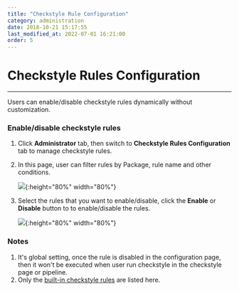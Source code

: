 ```yaml
---
title: "Checkstyle Rule Configuration"
category: administration
date: 2018-10-21 15:17:55
last_modified_at: 2022-07-01 16:21:00
order: 5
---
```


# Checkstyle Rules Configuration
***

Users can enable/disable checkstyle rules dynamically without customization.

###  Enable/disable checkstyle rules
  1. Click **Administrator** tab, then switch to  **Checkstyle Rules Configuration** tab to manage checkstyle rules.  
  
  2. In this page, user can filter rules by Package, rule name and other conditions.
  
     ![][search_rule]{:height="80%" width="80%"}

  3. Select the rules that you want to enable/disable, click the **Enable** or **Disable** button to to enable/disable the rules.

     ![][disable_rule]{:height="80%" width="80%"}

###  Notes
  1. It's global setting, once the rule is disabled in the configuration page, then it won't be executed when user run checkstyle in the checkstyle page or pipeline.
  2. Only the [built-in checkstyle rules] are listed here.


[search_rule]: ../images/administrator/checkstyle_rule_config_search_rule.png
[disable_rule]: ../images/administrator/checkstyle_rule_config_disable_rule.png
[built-in checkstyle rules]: ../checkstyle/checkstyle-rules-description.html

